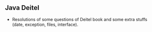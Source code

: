 ## Java Deitel
- Resolutions of some questions of Deitel book and some extra stuffs (date, exception, files, interface).
